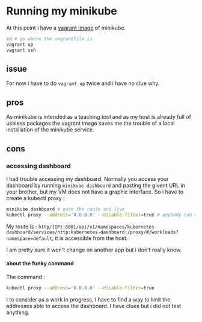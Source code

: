 # Running my minikube

At this point i have a [vagrant image](../../vagrant/vagrant_minikube/Vagrantfile) of minikube.

```bash
cd # go where the vagrantfile is
vagrant up
vagrant ssh
```

## issue
For now i have to do `vagrant up` twice and i have no clue why.

## pros
As minikube is intended as a teaching tool and as my host is already full of useless packages the vagrant image saves me the trouble of a local installation of the minikube service.

## cons
### accessing dashboard
I had trouble accessing my dashboard.
Normally you access your dashboard by running `minikube dashboard` and pasting the givent URL in your brother, but my VM does not have a graphic interface.
So i have to create a kubectl proxy :

```bash
minikube dashboard # note the route and live
kubectl proxy --address='0.0.0.0' --disable-filter=true # anybody can access the api
```

My route is : `http/{IP}:8001/api/v1/namespaces/kubernetes-dashboard/services/http:kubernetes-dashboard:/proxy/#/workloads?namespace=default`, it is accessible from the host.

I am pretty sure it won't change on another app but i don't really know.


#### about the funky command
The command :
```bash
kubectl proxy --address='0.0.0.0' --disable-filter=true
```
I to consider as a work in progress, I have to find a way to limit the addresses able to access the dashboard.
I have clues but i did not test anything.